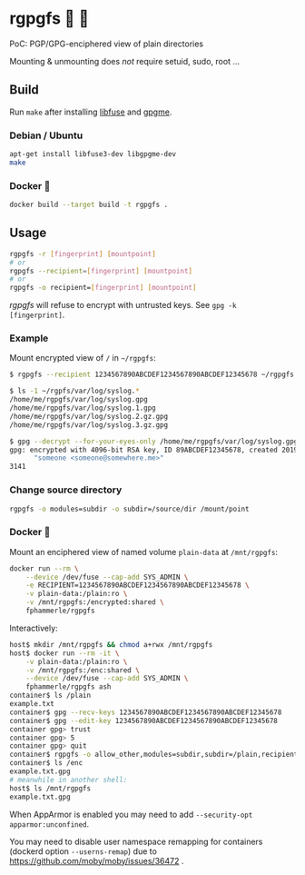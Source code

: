 # rgpgfs 💾 🔐

PoC: PGP/GPG-enciphered view of plain directories

Mounting & unmounting does *not* require setuid, sudo, root ...

## Build

Run `make` after installing
[libfuse](https://github.com/libfuse/libfuse)
and
[gpgme](https://www.gnupg.org/software/gpgme/index.html).

### Debian / Ubuntu

```sh
apt-get install libfuse3-dev libgpgme-dev
make
```

### Docker 🐳

```sh
docker build --target build -t rgpgfs .
```

## Usage

```sh
rgpgfs -r [fingerprint] [mountpoint]
# or
rgpgfs --recipient=[fingerprint] [mountpoint]
# or
rgpgfs -o recipient=[fingerprint] [mountpoint]
```

*rgpgfs* will refuse to encrypt with untrusted keys.
See `gpg -k [fingerprint]`.

### Example

Mount encrypted view of `/` in `~/rgpgfs`:

```sh
$ rgpgfs --recipient 1234567890ABCDEF1234567890ABCDEF12345678 ~/rgpgfs

$ ls -1 ~/rgpfs/var/log/syslog.*
/home/me/rgpgfs/var/log/syslog.gpg
/home/me/rgpgfs/var/log/syslog.1.gpg
/home/me/rgpgfs/var/log/syslog.2.gz.gpg
/home/me/rgpgfs/var/log/syslog.3.gz.gpg

$ gpg --decrypt --for-your-eyes-only /home/me/rgpgfs/var/log/syslog.gpg | wc -l
gpg: encrypted with 4096-bit RSA key, ID 89ABCDEF12345678, created 2019-03-30
      "someone <someone@somewhere.me>"
3141
```

### Change source directory

```sh
rgpgfs -o modules=subdir -o subdir=/source/dir /mount/point
```

### Docker 🐳

Mount an enciphered view of named volume `plain-data` at `/mnt/rgpgfs`:

```sh
docker run --rm \
    --device /dev/fuse --cap-add SYS_ADMIN \
    -e RECIPIENT=1234567890ABCDEF1234567890ABCDEF12345678 \
    -v plain-data:/plain:ro \
    -v /mnt/rgpgfs:/encrypted:shared \
    fphammerle/rgpgfs
```

Interactively:

```sh
host$ mkdir /mnt/rgpgfs && chmod a+rwx /mnt/rgpgfs
host$ docker run --rm -it \
    -v plain-data:/plain:ro \
    -v /mnt/rgpgfs:/enc:shared \
    --device /dev/fuse --cap-add SYS_ADMIN \
    fphammerle/rgpgfs ash
container$ ls /plain
example.txt
container$ gpg --recv-keys 1234567890ABCDEF1234567890ABCDEF12345678
container$ gpg --edit-key 1234567890ABCDEF1234567890ABCDEF12345678
container gpg> trust
container gpg> 5
container gpg> quit
container$ rgpgfs -o allow_other,modules=subdir,subdir=/plain,recipient=12345678 /enc
container$ ls /enc
example.txt.gpg
# meanwhile in another shell:
host$ ls /mnt/rgpgfs
example.txt.gpg
```

When AppArmor is enabled
you may need to add `--security-opt apparmor:unconfined`.

You may need to disable user namespace remapping for containers
(dockerd option `--userns-remap`)
due to https://github.com/moby/moby/issues/36472 .
